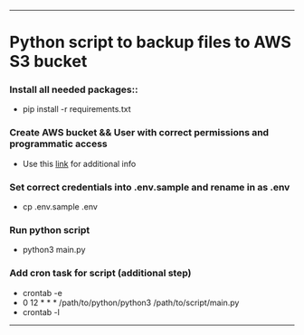 --------------------------------------------------------------------------------------------------

# Python script to backup files to AWS S3 bucket

### Install all needed packages::

* pip install -r requirements.txt

### Create AWS bucket && User with correct permissions and programmatic access

* Use this [link](https://danielpdev.io/create-user-access-programmatic-s3) for additional info

### Set correct credentials into .env.sample and rename in as .env

* cp .env.sample .env

### Run python script 
* python3 main.py

### Add cron task for script (additional step)
* crontab -e
* 0 12 * * * /path/to/python/python3 /path/to/script/main.py
* crontab -l

--------------------------------------------------------------------------------------------------